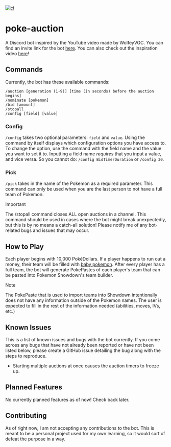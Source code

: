 [![ci](https://github.com/mehkij/poke-auction/actions/workflows/ci.yml/badge.svg)](https://github.com/mehkij/poke-auction/actions/workflows/ci.yml)

# poke-auction

A Discord bot inspired by the YouTube video made by WolfeyVGC. You can find an invite link for the bot [here](https://pokeauction.vercel.app/). You can also check out the inspiration video [here](https://youtu.be/g_ek_JuSMVo?si=3k_ZY_UPV7eKgMIX)!

## Commands

Currently, the bot has these available commands:

```
/auction [generation (1-9)] [time (in seconds) before the auction begins]
/nominate [pokemon]
/bid [amount]
/stopall
/config [field] [value]
```
### Config

`/config` takes two optional parameters: `field` and `value`. Using the command by itself displays which configuration options you have access to. To change the option, use the command with the field name and the value you want to set it to. Inputting a field name _requires_ that you input a value, and vice versa. So you cannot do: `/config BidTimerDuration` or `/config 30`.

### Pick

`/pick` takes in the name of the Pokemon as a required parameter. This command can only be used when you are the last person to not have a full team of Pokemon.

> [!IMPORTANT]
> The /stopall command closes ALL open auctions in a channel. This command should be used in cases where the bot might break unexpectedly, but this is by no means a catch-all solution! Please notify me of any bot-related bugs and issues that may occur.

## How to Play

Each player begins with 10,000 PokéDollars. If a player happens to run out a money, their team will be filled with [baby pokemon](https://m.bulbapedia.bulbagarden.net/wiki/Baby_Pok%C3%A9mon). After every player has a full team, the bot will generate PokePastes of each player's team that can be pasted into Pokemon Showdown's team builder.

> [!NOTE]
> The PokePaste that is used to import teams into Showdown intentionally does not have any information outside of the Pokemon names. The user is expected to fill in the rest of the information needed (abilities, moves, IVs, etc.)

## Known Issues

This is a list of known issues and bugs with the bot currently. If you come across any bugs that have not already been reported or have not been listed below, please create a GitHub issue detailing the bug along with the steps to reproduce.

- Starting multiple auctions at once causes the auction timers to freeze up.

## Planned Features

No currently planned features as of now! Check back later.

## Contributing

As of right now, I am not accepting any contributions to the bot. This is meant to be a personal project used for my own learning, so it would sort of defeat the purpose in a way.
